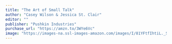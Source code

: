 ```yaml
---
title: "The Art of Small Talk"
author: "Casey Wilson & Jessica St. Clair"
editor: ""
publisher: "Pushkin Industries"
purchase_url: "https://amzn.to/3WYe6Vc"
image: "https://images-na.ssl-images-amazon.com/images/I/81YFtfIhtiL._SL75_.jpg"
---
```

